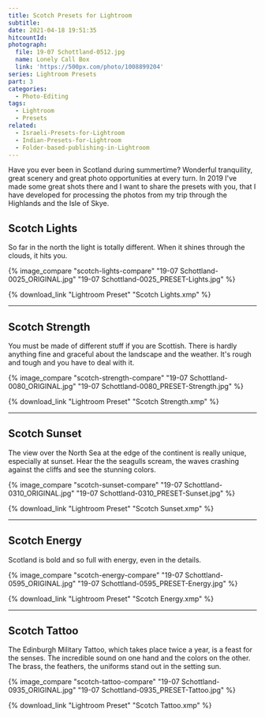 ```yaml
---
title: Scotch Presets for Lightroom
subtitle:
date: 2021-04-18 19:51:35
hitcountId:
photograph:
  file: 19-07 Schottland-0512.jpg
  name: Lonely Call Box
  link: 'https://500px.com/photo/1008899204'
series: Lightroom Presets
part: 3
categories:
  - Photo-Editing
tags:
  - Lightroom
  - Presets
related:
  - Israeli-Presets-for-Lightroom
  - Indian-Presets-for-Lightroom
  - Folder-based-publishing-in-Lightroom
---
```


Have you ever been in Scotland during summertime? Wonderful tranquility, great scenery and great photo opportunities at every turn. In 2019 I've made some great shots there and I want to share the presets with you, that I have developed for processing the photos from my trip through the Highlands and the Isle of Skye.

<!-- more -->

## Scotch Lights

So far in the north the light is totally different. When it shines through the clouds, it hits you.

{% image_compare "scotch-lights-compare" "19-07 Schottland-0025_ORIGINAL.jpg" "19-07 Schottland-0025_PRESET-Lights.jpg" %}

{% download_link "Lightroom Preset" "Scotch Lights.xmp" %}

---

## Scotch Strength

You must be made of different stuff if you are Scottish. There is hardly anything fine and graceful about the landscape and the weather. It's rough and tough and you have to deal with it.

{% image_compare "scotch-strength-compare" "19-07 Schottland-0080_ORIGINAL.jpg" "19-07 Schottland-0080_PRESET-Strength.jpg" %}

{% download_link "Lightroom Preset" "Scotch Strength.xmp" %}

---

## Scotch Sunset

The view over the North Sea at the edge of the continent is really unique, especially at sunset. Hear the the seagulls scream, the waves crashing against the cliffs and see the stunning colors.

{% image_compare "scotch-sunset-compare" "19-07 Schottland-0310_ORIGINAL.jpg" "19-07 Schottland-0310_PRESET-Sunset.jpg" %}

{% download_link "Lightroom Preset" "Scotch Sunset.xmp" %}

---

## Scotch Energy

Scotland is bold and so full with energy, even in the details.

{% image_compare "scotch-energy-compare" "19-07 Schottland-0595_ORIGINAL.jpg" "19-07 Schottland-0595_PRESET-Energy.jpg" %}

{% download_link "Lightroom Preset" "Scotch Energy.xmp" %}

---

## Scotch Tattoo

The Edinburgh Military Tattoo, which takes place twice a year, is a feast for the senses. The incredible sound on one hand and the colors on the other. The brass, the feathers, the uniforms stand out in the setting sun.

{% image_compare "scotch-tattoo-compare" "19-07 Schottland-0935_ORIGINAL.jpg" "19-07 Schottland-0935_PRESET-Tattoo.jpg" %}

{% download_link "Lightroom Preset" "Scotch Tattoo.xmp" %}
